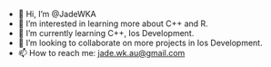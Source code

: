 - 👋 Hi, I’m @JadeWKA
- 👀 I’m interested in learning more about C++ and R.
- 🌱 I’m currently learning C++, Ios Development.
- 💞️ I’m looking to collaborate on more projects in Ios Development.
- 📫 How to reach me: jade.wk.au@gmail.com

<!---
JadeWKA/JadeWKA is a ✨ special ✨ repository because its `README.md` (this file) appears on your GitHub profile.
You can click the Preview link to take a look at your changes.
--->
